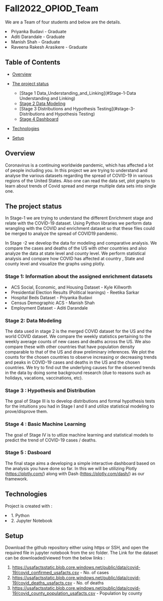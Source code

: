 
# Fall2022_OPIOD_Team

We are a Team of four students and below are the details. 

<li>Priyanka  Budavi - Graduate</li>
<li> Aditi Darandale - Graduate</li>
<li> Manish Shah - Graduate</li>
<li> Raveena Rakesh Arasikere  - Graduate</li>



## Table of Contents
* [Overview](#Overview)
* [The project status](#The-project-status)
  + [Stage 1 Data_Understanding_and_Linking](#Stage-1-Data Understanding and Linking)
  + [Stage 2 Data Modeling](#stage-2-data-modeling)
  + [Stage 3 Distributions and Hypothesis Testing](#stage-3-Distributions and Hypothesis Testing)
  + [Stage 4 Dashboard](#stage-4-Dasboard)
  
* [Technologies](#Technologies)
* [Setup](#Setup)


## Overview

Coronavirus is a continuing worldwide pandemic, which has affected a lot of people including you. In this project we are trying to understand and analyse the various datasets regarding the spread of COVID-19 in various regions of the United States. Also one can read the data set, plot graphs to learn about trends of Covid spread and merge multiple data sets into single one. 
 
## The project status 

In Stage-1 we are trying to understand the different Enrichment stage and relate with the COVID-19 dataset. Using Python libraries we perform data wrangling with the COVID and enrichment dataset so that these files could be merged to analyze the spread of COVID19 pandemic.

In Stage -2  we develop the data for modeling and comparative analysis. We compare the cases and deaths of the US with other countries and also analyze the data at state level and county level. We perform statistical analysis and compare how COVID has affected at country , State and county level and visualize the graphs using plotly. 


### Stage 1: Information about the assigned enrichment datasets 

<li>ACS Social, Economic, and Housing Dataset - Kyle Killworth</li>
<li>Presidential Election Results (Political leanings) - Reetika Sarkar </li>
<li>Hospital Beds Dataset -  Priyanka Budavi</li>
<li>Census Demographic ACS - Manish Shah </li>
<li>Employment Dataset  - Aditi Darandale </li>

### Stage 2: Data Modeling

The data used in stage 2 is the merged COVID dataset for the US and the world COVID dataset. We compare the weekly statistics pertaining to the weekly average counts of new cases and deaths across the US. We also compare these with other countries that have population density comparable to that of the US and draw preliminary inferences. We plot the counts for the chosen countries to observe increasing or decreasing trends and peaks in COVID-19 cases and deaths in the US and the chosen countries. We try to find out the underlying causes for the observed trends in the data by doing some background research (due to reasons such as holidays, vacations, vaccinations, etc).  

### Stage 3 : Hypothesis and Distribution

The goal of Stage III is to develop distributions and formal hypothesis tests for the intuitions you had in Stage I and II and utilize statistical modeling to prove/disprove them.

### Stage 4 : Basic Machine Learning

The goal of Stage IV is to utlize machine learning and statistical models to predict the trend of COVID-19 cases / deaths.


### Stage 5 : Dasboard

The final stage aims a developing a simple interactive dashboard based on the analysis you have done so far. In this we will be utilizing Plotly (https://plotly.com/) along with Dash (https://plotly.com/dash/) as our framework.

## Technologies
   Project is created with : 
    <li> 1. Python </li>
    <li> 2. Jupyter Notebook </li>
     
     
## Setup
Download the github repository either using https or SSH, and open the required file in jupyter notebook from the src folder.
The Link for the dataset can be downloaded/viewed from the below links : 
  1. https://usafactsstatic.blob.core.windows.net/public/data/covid-19/covid_confirmed_usafacts.csv  - No. of cases 
  2. https://usafactsstatic.blob.core.windows.net/public/data/covid-19/covid_deaths_usafacts.csv - No. of deaths
  3. https://usafactsstatic.blob.core.windows.net/public/data/covid-19/covid_county_population_usafacts.csv  - Population by county

